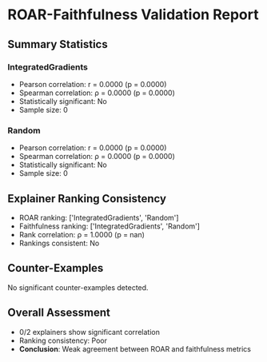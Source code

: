# ROAR-Faithfulness Validation Report

## Summary Statistics

### IntegratedGradients
- Pearson correlation: r = 0.0000 (p = 0.0000)
- Spearman correlation: ρ = 0.0000 (p = 0.0000)
- Statistically significant: No
- Sample size: 0

### Random
- Pearson correlation: r = 0.0000 (p = 0.0000)
- Spearman correlation: ρ = 0.0000 (p = 0.0000)
- Statistically significant: No
- Sample size: 0

## Explainer Ranking Consistency

- ROAR ranking: ['IntegratedGradients', 'Random']
- Faithfulness ranking: ['IntegratedGradients', 'Random']
- Rank correlation: ρ = 1.0000 (p = nan)
- Rankings consistent: No

## Counter-Examples

No significant counter-examples detected.

## Overall Assessment

- 0/2 explainers show significant correlation
- Ranking consistency: Poor
- **Conclusion**: Weak agreement between ROAR and faithfulness metrics
